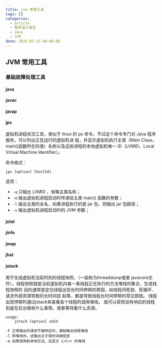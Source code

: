 ```yaml
---
title: jvm 常用工具
tags: []
categories:
  - article
  - 程序设计语言
  - Java
  - JVM
date: 2022-07-23 00:00:00
---
```


## JVM 常用工具

### 基础故障处理工具

#### java

#### javac

#### javap

#### jps

虚拟机进程状况工具，类似于 linux 的 ps 命令，不过这个命令专门对 Java 程序服务，可以列出正在运行的虚拟机进 程，并显示虚拟机执行主类（Main Class，main()函数所在的类）名称以及这些进程的本地虚拟机唯一 ID（LVMID，Local Virtual Machine Identifier）。

命令格式：

```shell
jps [option] [hostId]
```

选项：

- `-q` 只输出 LVMID ，省略主类名称；
- `-m` 输出虚拟机进程启动时传递给主类 main() 函数的参数；
- `-l` 输出主类的全名，如果进程执行的是 jar 包，则输出 jar 包路径；
- `-v` 输出虚拟机进程启动时的 JVM 参数；

#### jstat

#### jinfo

#### jmap

#### jhat

#### jstack

用于生成虚拟机当前时刻的线程快照，（一般称为threaddump或者 javacore文件）。线程快照就是当前虚拟机内每一条线程正在执行的方法堆栈的集合，生成线程快照的 目的通常是定位线程出现长时间停顿的原因，如线程间死锁、死循环、请求外部资源导致的长时间挂 起等，都是导致线程长时间停顿的常见原因。
线程出现停顿时通过jstack来查看各个线程的调用堆栈， 就可以获知没有响应的线程到底在后台做些什么事情，或者等待着什么资源。

```shell
usage:
    jstack [option] vmId

-F 正常输出的请求不被响应时，强制输出线程堆栈
-l 除堆栈外，还输出关于锁的详细信息
-m 如果调用到本地方法，还显示 C/C++ 的堆栈
```
